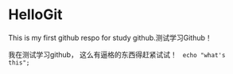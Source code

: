 # HelloGit
This is my first github respo for study github.测试学习Github！

我在测试学习github，
这么有逼格的东西得赶紧试试！
<code>
  echo "what's this";
</code>
